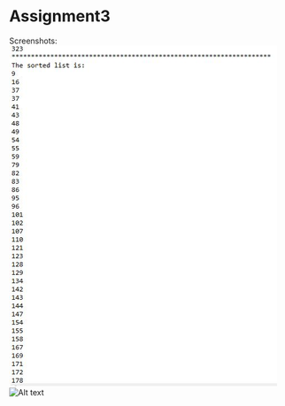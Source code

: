 # Assignment3
Screenshots:
![alt tag](https://github.com/ChrisKarpinski/Assignment3/blob/master/sort1.JPG)
![Alt text](relative/path/to/sort2.jpg?raw=true "sort2.JPG")

